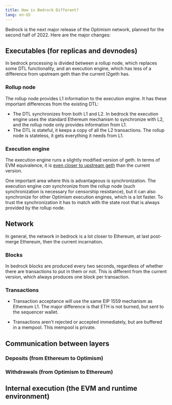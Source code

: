 ```yaml
---
title: How is Bedrock Different?
lang: en-US
---
```


Bedrock is the next major release of the Optimism network, planned for the second half of 2022. 
Here are the major changes:

## Executables (for replicas and devnodes)

In bedrock processing is divided between a rollup node, which replaces some DTL functionality, and an execution engine, which has less of a difference from upstream geth than the current l2geth has.

### Rollup node

The rollup node provides L1 information to the execution engine.
It has these important differences from the existing DTL:

- The DTL synchronizes from both L1 and L2.
  In bedrock the execution engine uses the standard Ethereum mechanism to synchronize with L2, and the rollup node only provides information from L1.
- The DTL is stateful, it keeps a copy of all the L2 transactions.
  The rollup node is stateless, it gets everything it needs from L1.


### Execution engine

The execution engine runs a slightly modified version of geth.
In terms of EVM equivalence, it is [even closer to upstream geth](https://github.com/ethereum-optimism/reference-optimistic-geth/compare/master...optimism-prototype) than the current version.

One important area where this is advantageous is synchronization.
The execution engine *can* synchronize from the rollup node (such synchronization is necessary for censorship resistance), but it can also synchronize for other Optimism execution engines, which is a lot faster.
To trust the synchronization it has to match with the state root that is always provided by the rollup node.


## Network

In general, the network in bedrock is a lot closer to Ethereum, at last post-merge Ethereum, then the current incarnation.


### Blocks

In bedrock blocks are produced every two seconds, regardless of whether there are transactions to put in them or not. 
This is different from the current version, which always produces one block per transaction.

### Transactions

- Transaction acceptance will use the same EIP 1559 mechanism as Ethereum L1.
  The major difference is that ETH is not burned, but sent to the sequencer wallet.

- Transactions aren't rejected or accepted immediately, but are buffered in a mempool.
  This mempool is private.


## Communication between layers

### Deposits (from Ethereum to Optimism)

### Withdrawals (from Optimism to Ethereum)


## Internal execution (the EVM and runtime environment)